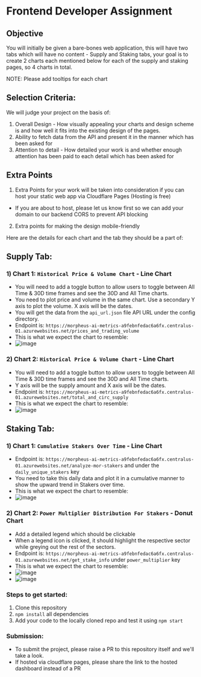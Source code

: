 # Frontend Developer Assignment

## Objective
You will initially be given a bare-bones web application, this will have two tabs which will have no content - Supply and Staking tabs,
your goal is to create 2 charts each mentioned below for each of the supply and staking pages, so 4 charts in total.

NOTE: Please add tooltips for each chart

## Selection Criteria:
We will judge your project on the basis of:
1) Overall Design - How visually appealing your charts and design scheme is and how well it fits into the existing design of the pages.
2) Ability to fetch data from the API and present it in the manner which has been asked for
3) Attention to detail - How detailed your work is and whether enough attention has been paid to each detail which has been asked for

## Extra Points
1) Extra Points for your work will be taken into consideration if you can host your static web app via Cloudflare Pages (Hosting is free)
- If you are about to host, please let us know first so we can add your domain to our backend CORS to prevent API blocking
2) Extra points for making the design mobile-friendly
  
Here are the details for each chart and the tab they should be a part of:
## Supply Tab:
### 1) Chart 1: `Historical Price & Volume Chart` - Line Chart
- You will need to add a toggle button to allow users to toggle between All Time & 30D time frames and see the 30D and All Time charts.
- You need to plot price and volume in the same chart. Use a secondary Y axis to plot the volume. X axis will be the dates.
- You will get the data from the `api_url.json` file API URL under the config directory.
- Endpoint is: `https://morpheus-ai-metrics-a9febnfedac6a6fx.centralus-01.azurewebsites.net/prices_and_trading_volume`
- This is what we expect the chart to resemble:
- ![image](https://github.com/user-attachments/assets/207bb158-1909-4124-96fa-14b699cc3e0e)

### 2) Chart 2: `Historical Price & Volume Chart` - Line Chart
- You will need to add a toggle button to allow users to toggle between All Time & 30D time frames and see the 30D and All Time charts.
- Y axis will be the supply amount and X axis will be the dates.
- Endpoint is: `https://morpheus-ai-metrics-a9febnfedac6a6fx.centralus-01.azurewebsites.net/total_and_circ_supply`
- This is what we expect the chart to resemble:
- ![image](https://github.com/user-attachments/assets/afc744f7-3d69-424c-bd90-2638fc2b8aec)

## Staking Tab:
### 1) Chart 1: `Cumulative Stakers Over Time` - Line Chart
- Endpoint is: `https://morpheus-ai-metrics-a9febnfedac6a6fx.centralus-01.azurewebsites.net/analyze-mor-stakers` and under the `daily_unique_stakers` key
- You need to take this daily data and plot it in a cumulative manner to show the upward trend in Stakers over time.
- This is what we expect the chart to resemble:
- ![image](https://github.com/user-attachments/assets/abc37167-9377-42d3-8cfe-49abad4d425c)


### 2) Chart 2: `Power Multiplier Distribution For Stakers` - Donut Chart
- Add a detailed legend which should be clickable
- When a legend icon is clicked, it should highlight the respective sector while greying out the rest of the sectors.
- Endpoint is: `https://morpheus-ai-metrics-a9febnfedac6a6fx.centralus-01.azurewebsites.net/get_stake_info` under `power_multiplier` key
- This is what we expect the chart to resemble:
- ![image](https://github.com/user-attachments/assets/22884e5c-5e8b-4478-86d9-f19197260579)
- ![image](https://github.com/user-attachments/assets/16db40a2-8176-4439-87ca-7b18c1244cb0)

### Steps to get started:
1) Clone this repository
2) `npm install` all dependencies
3) Add your code to the locally cloned repo and test it using `npm start`

### Submission:
- To submit the project, please raise a PR to this repository itself and we'll take a look.
- If hosted via cloudflare pages, please share the link to the hosted dashboard instead of a PR
